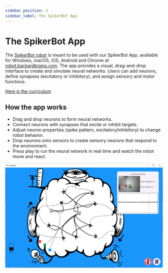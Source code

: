```yaml
---
sidebar_position: 2
sidebar_label: The SpikerBot App
---
```

# The SpikerBot App #
The [SpikerBot robot](https://docs.backyardbrains.com/Engineering/SpikerBot/) is meant to be used with our SpikerBot App, available for Windows, macOS, iOS, Android and Chrome at [robot.backardbrains.com](https://robot.backyardbrains.com). The app provides a visual, drag-and-drop interface to create and simulate neural networks. Users can add neurons, define synapses (excitatory or inhibitory), and assign sensory and motor functions.

[Here is the curriculum](https://docs.google.com/document/d/1yH6h94hUa3R4xYCxvR1eQLUwc2i9hXfQeMHIHB0ZtTQ)

## How the app works ##
- Drag and drop neurons to form neural networks.
- Connect neurons with synapses that excite or inhibit targets.
- Adjust neuron properties (spike pattern, excitatory/inhibitory) to change robot behavior.
- Drop neurons onto sensors to create sensory neurons that respond to the environment.
- Press play to run the neural network in real time and watch the robot move and react.

![screenshot](screenshot1.png)


